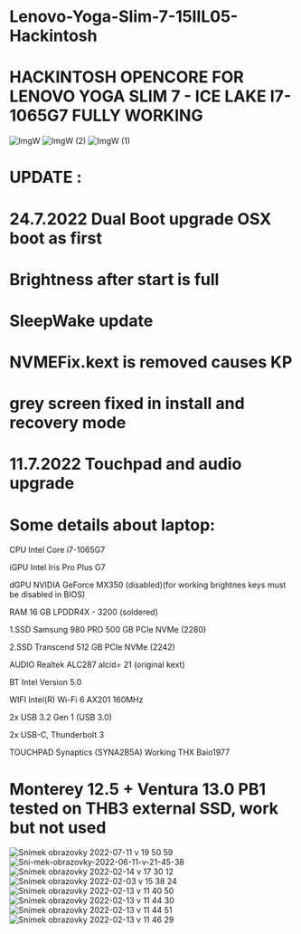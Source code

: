 # Lenovo-Yoga-Slim-7-15IIL05-Hackintosh
# HACKINTOSH OPENCORE FOR LENOVO YOGA SLIM 7 - ICE LAKE I7-1065G7 FULLY WORKING

![ImgW](https://user-images.githubusercontent.com/98582474/152338538-c2ddfa5f-7d18-4f44-8fd7-97b883be618a.jpg)
![ImgW (2)](https://user-images.githubusercontent.com/98582474/152338939-0f124b78-789d-4ef8-b49e-3a2e195b69ab.jpg)
![ImgW (1)](https://user-images.githubusercontent.com/98582474/152338953-37db9df1-4d8a-41e6-b35e-ad4d75702433.jpg)

# UPDATE : 

# 24.7.2022 Dual Boot upgrade OSX boot as first

# Brightness after start is full
                   
# SleepWake update
                   
# NVMEFix.kext is removed causes KP

# grey screen fixed in install and recovery mode
                   
# 11.7.2022 Touchpad and audio upgrade



# Some details about laptop:

CPU         Intel Core i7-1065G7

iGPU        Intel	Iris Pro Plus G7

dGPU        NVIDIA GeForce MX350 (disabled)(for working brightnes keys must be disabled in BIOS)

RAM         16 GB LPDDR4X - 3200 (soldered)

1.SSD       Samsung 980 PRO 500 GB PCIe NVMe (2280)

2.SSD       Transcend 512 GB PCIe NVMe (2242)

AUDIO       Realtek	ALC287	alcid= 21 (original kext) 

BT          Intel	Version 5.0

WIFI        Intel(R) Wi-Fi 6 AX201 160MHz

2x USB 3.2 Gen 1 (USB 3.0)

2x USB-C, Thunderbolt 3

TOUCHPAD  Synaptics (SYNA2B5A) Working THX Baio1977

# Monterey 12.5 + Ventura 13.0 PB1 tested on THB3 external SSD, work but not used

![Snímek obrazovky 2022-07-11 v 19 50 59](https://user-images.githubusercontent.com/98582474/178327946-a6907872-9ced-4f63-baed-bdc1947ede19.png)
![Sni-mek-obrazovky-2022-06-11-v-21-45-38](https://user-images.githubusercontent.com/98582474/174851553-a1fb12fd-8d91-4015-a36f-cebf6c1307be.png)
![Snímek obrazovky 2022-02-14 v 17 30 12](https://user-images.githubusercontent.com/98582474/153914932-f582fdce-c18f-44ec-8b72-72dda9412860.png)
![Snímek obrazovky 2022-02-03 v 15 38 24](https://user-images.githubusercontent.com/98582474/152364307-90a39c1a-86e2-4354-b5a7-b558ced801ab.png)
![Snímek obrazovky 2022-02-13 v 11 40 50](https://user-images.githubusercontent.com/98582474/153750326-dfe93018-74b4-421f-81f3-a8c2cb17a194.png)
![Snímek obrazovky 2022-02-13 v 11 44 30](https://user-images.githubusercontent.com/98582474/153750149-a6e33a54-e05f-4b06-8d6e-802a80083ed3.png)
![Snímek obrazovky 2022-02-13 v 11 44 51](https://user-images.githubusercontent.com/98582474/153750151-7ea05a9b-0eef-4647-9e3f-fdb2a865097c.png)
![Snímek obrazovky 2022-02-13 v 11 46 29](https://user-images.githubusercontent.com/98582474/153750152-058ed0cb-103b-472f-aae4-3ff9e797d51e.png)

